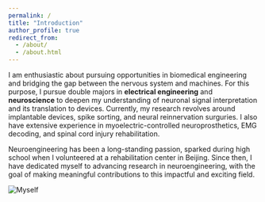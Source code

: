 ```yaml
---
permalink: /
title: "Introduction"
author_profile: true
redirect_from: 
  - /about/
  - /about.html
---
```


I am enthusiastic about pursuing opportunities in biomedical engineering and bridging the gap between the nervous system and machines. For this purpose, I pursue double majors in **electrical engineering** and **neuroscience** to deepen my understanding of neuronal signal interpretation and its translation to devices. Currently, my research revolves around implantable devices, spike sorting, and neural reinnervation surguries. I also have extensive experience in myoelectric-controlled neuroprosthetics, EMG decoding, and spinal cord injury rehabilitation.

Neuroengineering has been a long-standing passion, sparked during high school when I volunteered at a rehabilitation center in Beijing. Since then, I have dedicated myself to advancing research in neuroengineering, with the goal of making meaningful contributions to this impactful and exciting field.

![Myself](/images/myself.png)
